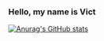 ### Hello, my name is Vict

[![Anurag's GitHub stats](https://github-readme-stats.vercel.app/api?username=vaaitor&show_icons=true)](https://github.com/vaaitor/github-readme-stats)
